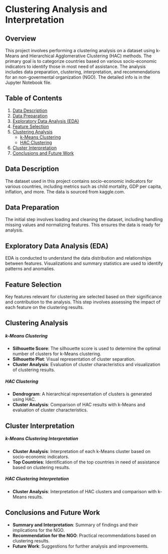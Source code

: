 # Clustering Analysis and Interpretation

## Overview

This project involves performing a clustering analysis on a dataset using k-Means and Hierarchical Agglomerative Clustering (HAC) methods. The primary goal is to categorize countries based on various socio-economic indicators to identify those in most need of assistance. The analysis includes data preparation, clustering, interpretation, and recommendations for an non-govermental organization (NGO). The detailed info is in the Jupyter Notebook file.

## Table of Contents

1. [Data Description](#data-description)
2. [Data Preparation](#task-1-data-preparation)
3. [Exploratory Data Analysis (EDA)](#task-2-exploratory-data-analysis-eda)
4. [Feature Selection](#task-3-feature-selection)
5. [Clustering Analysis](#task-4-clustering-analysis)
   - [k-Means Clustering](#task-41-k-means-clustering)
   - [HAC Clustering](#task-42-hac-clustering)
6. [Cluster Interpretation](#task-5-cluster-interpretation)
7. [Conclusions and Future Work](#task-6-conclusions-and-future-work)

## Data Description

The dataset used in this project contains socio-economic indicators for various countries, including metrics such as child mortality, GDP per capita, inflation, and more. The data is sourced from kaggle.com.

## Data Preparation

The initial step involves loading and cleaning the dataset, including handling missing values and normalizing features. This ensures the data is ready for analysis.

## Exploratory Data Analysis (EDA)

EDA is conducted to understand the data distribution and relationships between features. Visualizations and summary statistics are used to identify patterns and anomalies.

## Feature Selection

Key features relevant for clustering are selected based on their significance and contribution to the analysis. This step involves assessing the impact of each feature on the clustering results.

## Clustering Analysis

##### k-Means Clustering

- **Silhouette Score**: The silhouette score is used to determine the optimal number of clusters for k-Means clustering.
- **Silhouette Plot**: Visual representation of cluster separation.
- **Cluster Analysis**: Evaluation of cluster characteristics and visualization of clustering results.

##### HAC Clustering

- **Dendrogram**: A hierarchical representation of clusters is generated using HAC.
- **Cluster Analysis**: Comparison of HAC results with k-Means and evaluation of cluster characteristics.

## Cluster Interpretation

##### k-Means Clustering Interpretation

- **Cluster Analysis**: Interpretation of each k-Means cluster based on socio-economic indicators.
- **Top Countries**: Identification of the top countries in need of assistance based on clustering results.

##### HAC Clustering Interpretation

- **Cluster Analysis**: Interpretation of HAC clusters and comparison with k-Means results.

## Conclusions and Future Work

- **Summary and Interpretation**: Summary of findings and their implications for the NGO.
- **Recommendation for the NGO**: Practical recommendations based on clustering results.
- **Future Work**: Suggestions for further analysis and improvements.

